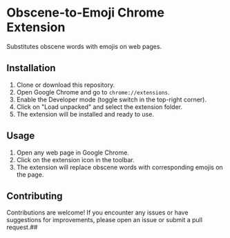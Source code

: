 # Obscene-to-Emoji Chrome Extension

Substitutes obscene words with emojis on web pages.

## Installation

1. Clone or download this repository.
2. Open Google Chrome and go to `chrome://extensions`.
3. Enable the Developer mode (toggle switch in the top-right corner).
4. Click on "Load unpacked" and select the extension folder.
5. The extension will be installed and ready to use.

## Usage

1. Open any web page in Google Chrome.
2. Click on the extension icon in the toolbar.
3. The extension will replace obscene words with corresponding emojis on the page.

## Contributing

Contributions are welcome! If you encounter any issues or have suggestions for improvements, please open an issue or submit a pull request.## 


